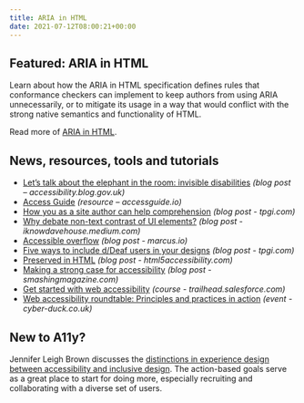 ```yaml
---
title: ARIA in HTML
date: 2021-07-12T08:00:21+00:00
---
```


## Featured: ARIA in HTML

Learn about how the ARIA in HTML specification defines rules that conformance checkers can implement to keep authors from using ARIA unnecessarily, or to mitigate its usage in a way that would conflict with the strong native semantics and functionality of HTML.

Read more of [ARIA in HTML](https://www.scottohara.me/blog/2021/07/07/aria-in-html.html).

## News, resources, tools and tutorials

- [Let’s talk about the elephant in the room: invisible disabilities](https://accessibility.blog.gov.uk/2021/07/05/lets-talk-about-the-elephant-in-the-room-invisible-disabilities/) *(blog post – accessibility.blog.gov.uk)*
- [Access Guide](https://accessguide.io) *(resource – accessguide.io)*
- [How you as a site author can help comprehension](https://www.tpgi.com/how-you-as-a-site-author-can-help-comprehension/) *(blog post - tpgi.com)*
- [Why debate non-text contrast of UI elements?](https://iknowdavehouse.medium.com/why-debate-non-text-contrast-of-ui-elements-1be4313c9e12) *(blog post - iknowdavehouse.medium.com)*
- [Accessible overflow](https://marcus.io/blog/accessible-overflow) *(blog post - marcus.io)*
- [Five ways to include d/Deaf users in your designs](https://www.tpgi.com/five-ways-to-include-d-deaf-users-in-your-designs/) *(blog post - tpgi.com)*
- [Preserved in HTML](https://html5accessibility.com/stuff/2021/07/08/preserved-in-html/) *(blog post - html5accessibility.com)*
- [Making a strong case for accessibility](https://www.smashingmagazine.com/2021/07/strong-case-for-accessibility/) *(blog post - smashingmagazine.com)*
- [Get started with web accessibility](https://trailhead.salesforce.com/en/content/learn/trails/get-started-with-web-accessibility) *(course - trailhead.salesforce.com)*
- [Web accessibility roundtable: Principles and practices in action](https://www.cyber-duck.co.uk/insights/webinars/web-accessibility-roundtable-principles-and-practices-in-action) *(event - cyber-duck.co.uk)*

## New to A11y?

Jennifer Leigh Brown discusses the [distinctions in experience design between accessibility and inclusive design](https://www.uxbooth.com/articles/accessibility-and-inclusivity-distinctions-in-experience-design/). The action-based goals serve as a great place to start for doing more, especially recruiting and collaborating with a diverse set of users.
